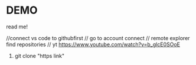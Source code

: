 # DEMO

read me!

//connect vs code to githubfirst 
// go to account connect
// remote explorer find repositories
// yt https://www.youtube.com/watch?v=b_glcE0SOoE
1. git clone "https link"
